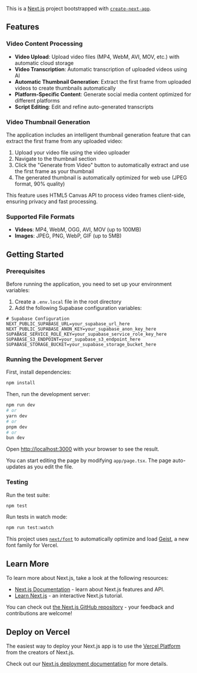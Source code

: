This is a [Next.js](https://nextjs.org) project bootstrapped with [`create-next-app`](https://nextjs.org/docs/app/api-reference/cli/create-next-app).

## Features

### Video Content Processing
- **Video Upload**: Upload video files (MP4, WebM, AVI, MOV, etc.) with automatic cloud storage
- **Video Transcription**: Automatic transcription of uploaded videos using AI
- **Automatic Thumbnail Generation**: Extract the first frame from uploaded videos to create thumbnails automatically
- **Platform-Specific Content**: Generate social media content optimized for different platforms
- **Script Editing**: Edit and refine auto-generated transcripts

### Video Thumbnail Generation
The application includes an intelligent thumbnail generation feature that can extract the first frame from any uploaded video:

1. Upload your video file using the video uploader
2. Navigate to the thumbnail section
3. Click the "Generate from Video" button to automatically extract and use the first frame as your thumbnail
4. The generated thumbnail is automatically optimized for web use (JPEG format, 90% quality)

This feature uses HTML5 Canvas API to process video frames client-side, ensuring privacy and fast processing.

### Supported File Formats
- **Videos**: MP4, WebM, OGG, AVI, MOV (up to 100MB)
- **Images**: JPEG, PNG, WebP, GIF (up to 5MB)

## Getting Started

### Prerequisites

Before running the application, you need to set up your environment variables:

1. Create a `.env.local` file in the root directory
2. Add the following Supabase configuration variables:

```env
# Supabase Configuration
NEXT_PUBLIC_SUPABASE_URL=your_supabase_url_here
NEXT_PUBLIC_SUPABASE_ANON_KEY=your_supabase_anon_key_here
SUPABASE_SERVICE_ROLE_KEY=your_supabase_service_role_key_here
SUPABASE_S3_ENDPOINT=your_supabase_s3_endpoint_here
SUPABASE_STORAGE_BUCKET=your_supabase_storage_bucket_here
```

### Running the Development Server

First, install dependencies:

```bash
npm install
```

Then, run the development server:

```bash
npm run dev
# or
yarn dev
# or
pnpm dev
# or
bun dev
```

Open [http://localhost:3000](http://localhost:3000) with your browser to see the result.

You can start editing the page by modifying `app/page.tsx`. The page auto-updates as you edit the file.

### Testing

Run the test suite:

```bash
npm test
```

Run tests in watch mode:

```bash
npm run test:watch
```

This project uses [`next/font`](https://nextjs.org/docs/app/building-your-application/optimizing/fonts) to automatically optimize and load [Geist](https://vercel.com/font), a new font family for Vercel.

## Learn More

To learn more about Next.js, take a look at the following resources:

- [Next.js Documentation](https://nextjs.org/docs) - learn about Next.js features and API.
- [Learn Next.js](https://nextjs.org/learn) - an interactive Next.js tutorial.

You can check out [the Next.js GitHub repository](https://github.com/vercel/next.js) - your feedback and contributions are welcome!

## Deploy on Vercel

The easiest way to deploy your Next.js app is to use the [Vercel Platform](https://vercel.com/new?utm_medium=default-template&filter=next.js&utm_source=create-next-app&utm_campaign=create-next-app-readme) from the creators of Next.js.

Check out our [Next.js deployment documentation](https://nextjs.org/docs/app/building-your-application/deploying) for more details.
